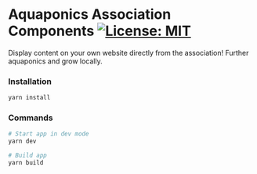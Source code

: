 # Aquaponics Association Components [![License: MIT](https://img.shields.io/badge/License-MIT-yellow.svg)](https://opensource.org/licenses/MIT)

Display content on your own website directly from the association!  Further aquaponics and grow locally.

### Installation

```sh
yarn install
```

### Commands

```sh
# Start app in dev mode
yarn dev

# Build app
yarn build
```
